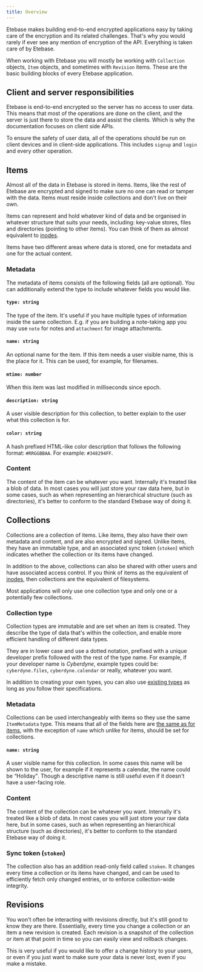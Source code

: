 ```yaml
---
title: Overview
---
```


Etebase makes building end-to-end encrypted applications easy by taking care of the encryption and its related challenges. That's why you would rarely if ever see any mention of encryption of the API. Everything is taken care of by Etebase.

When working with Etebase you will mostly be working with `Collection` objects, `Item` objects, and sometimes with `Revision` items. These are the basic building blocks of every Etebase application.


## Client and server responsibilities

Etebase is end-to-end encrypted so the server has no access to user data. This means that most of the operations are done on the client, and the server is just there to store the data and assist the clients. Which is why the documentation focuses on client side APIs.

To ensure the safety of user data, all of the operations should be run on client devices and in client-side applications. This includes `signup` and `login` and every other operation.


## Items

Almost all of the data in Etebase is stored in items. Items, like the rest of Etebase are encrypted and signed to make sure no one can read or tamper with the data. Items must reside inside collections and don't live on their own.

Items can represent and hold whatever kind of data and be organised in whatever structure that suits your needs, including: key-value stores, files and directories (pointing to other items). You can think of them as almost equivalent to [inodes](https://en.wikipedia.org/wiki/Inode).

Items have two different areas where data is stored, one for metadata and one for the actual content.

### Metadata

The metadata of items consists of the following fields (all are optional). You can additionally extend the type to include whatever fields you would like.

#### `type: string`

The type of the item. It's useful if you have multiple types of information inside the same collection. E.g. if you are building a note-taking app you may use `note` for notes and `attachment` for image attachments.

#### `name: string`

An optional name for the item. If this item needs a user visible name, this is the place for it. This can be used, for example, for filenames.

#### `mtime: number`

When this item was last modified in milliseconds since epoch.

#### `description: string`

A user visible description for this collection, to better explain to the user what this collection is for.

#### `color: string`

A hash prefixed HTML-like color description that follows the following format: `#RRGGBBAA`. For example: `#348294FF`.

### Content

The content of the item can be whatever you want. Internally it's treated like a blob of data. In most cases you will just store your raw data here, but in some cases, such as when representing an hierarchical structure (such as directories), it's better to conform to the standard Etebase way of doing it.


## Collections

Collections are a collection of items. Like items, they also have their own metadata and content, and are also encrypted and signed. Unlike items, they have an immutable type, and an associated sync token (`stoken`) which indicates whether the collection or its items have changed.

In addition to the above, collections can also be shared with other users and have associated access control. If you think of items as the equivalent of [inodes](https://en.wikipedia.org/wiki/Inode), then collections are the equivalent of filesystems.

Most applications will only use one collection type and only one or a potentially few collections.

### Collection type

Collection types are immutable and are set when an item is created. They describe the type of data that's within the collection, and enable more efficient handling of different data types.

They are in lower case and use a dotted notation, prefixed with a unique developer prefix followed with the rest of the type name. For example, if your developer name is _Cyberdyne_, example types could be: `cyberdyne.files`, `cyberdyne.calendar` or really, whatever you want.

In addition to creating your own types, you can also use [existing types](type-sepcs/introduction) as long as you follow their specifications.

### Metadata

Collections can be used interchangeably with items so they use the same `ItemMetadata` type. This means that all of the fields here are [the same as for items](#metadata), with the exception of `name` which unlike for items, should be set for collections.

#### `name: string`

A user visible name for this collection. In some cases this name will be shown to the user, for example if it represents a calendar, the name could be <q>Holiday</q>. Though a descriptive name is still useful even if it doesn't have a user-facing role.

### Content

The content of the collection can be whatever you want. Internally it's treated like a blob of data. In most cases you will just store your raw data here, but in some cases, such as when representing an hierarchical structure (such as directories), it's better to conform to the standard Etebase way of doing it.

### Sync token (`stoken`)

The collection also has an addition read-only field called `stoken`. It changes every time a collection or its items have changed, and can be used to efficiently fetch only changed entries, or to enforce collection-wide integrity.

## Revisions

You won't often be interacting with revisions directly, but it's still good to know they are there. Essentially, every time you change a collection or an item a new revision is created. Each revision is a snapshot of the collection or item at that point in time so you can easily view and rollback changes.

This is very useful if you would like to offer a change history to your users, or even if you just want to make sure your data is never lost, even if you make a mistake.
